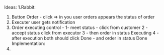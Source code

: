 Ideas:
1.Rabbit:
1) Button Order - click => in you user orders appears the status of order
2) Executer user gets notification 
3) Order executing control -
    1- meet status - click from customer
    2 - accept status click from executor
    3 - then order in status Executing
    4 - after execution both should click Done - and order in status Done 
Implementation:
1)